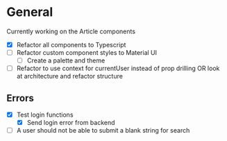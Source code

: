 # General

Currently working on the Article components

- [x] Refactor all components to Typescript
- [ ] Refactor custom component styles to Material UI
  - [ ] Create a palette and theme
- [ ] Refactor to use context for currentUser instead of prop drilling OR look at architecture and refactor structure

## Errors

- [x] Test login functions
  - [x] Send login error from backend
- [ ] A user should not be able to submit a blank string for search
